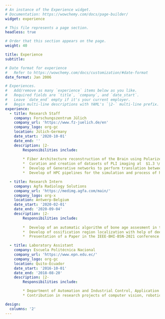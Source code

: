```yaml
---
# An instance of the Experience widget.
# Documentation: https://wowchemy.com/docs/page-builder/
widget: experience

# This file represents a page section.
headless: true

# Order that this section appears on the page.
weight: 40

title: Experience
subtitle:

# Date format for experience
#   Refer to https://wowchemy.com/docs/customization/#date-format
date_format: Jan 2006

# Experiences.
#   Add/remove as many `experience` items below as you like.
#   Required fields are `title`, `company`, and `date_start`.
#   Leave `date_end` empty if it's your current employer.
#   Begin multi-line descriptions with YAML's `|2-` multi-line prefix.
experience:
  - title: Research Staff
    company: Forschungszentrum Jülich
    company_url: 'https://www.fz-juelich.de/en'
    company_logo: org-gc
    location: Jülich-Germany
    date_start: '2020-10-01'
    date_end: ''
    description: |2-
        Responsibilities include:
        
        * Fiber Architecture reconstruction of the Brain using Polarized Light Imaging (PLI). Develop of scalable deep learning for histological images of  postmortem brains.
        *  Curation and creation of datasets of PLI imaging at  $1.3 \mu m$. Segmentation of brain tissue structures in PLI and cytoarchitectonic images.
        *  Develop of Generative networks to perform translation between simulation tissue to real measurements. 
        *  Develop of HPC pipelines for the simulation and process of histological tissues.

  - title: Research Intern
    company: Agfa Radiology Solutions
    company_url: 'https://medimg.agfa.com/main/'
    company_logo: org-x
    location: Antwerp-Belgium
    date_start: '2020-02-01'
    date_end: '2020-09-04'
    description: |2-
        Responsibilities include:
        
        *  Develop of an automatic algorithm of bone age assesment in the division of AGFA Radiology Solutions, Project developed as Master thesis using artificial intelligence and image processing.
        *  Develop of ossification region localization with help of deep-learning state-of-the-art object detection architectures. 
        *  Presentation of a Paper in the IEEE-BHI-BSN-2021 conference. Patent of the developed system is in process.

  - title: Laboratory Assistant
    company: Escuela Politécnica Nacional
    company_url: 'https://www.epn.edu.ec/'
    company_logo: org-gc
    location: Quito-Ecuador
    date_start: '2016-10-01'
    date_end: '2018-08-20'
    description: |2-
        Responsibilities include:

        * Department of Automation and Industrial Control, Application development of of Industrial Process and Robotics Systems. 
        * Contribution in research projects of computer vision, robotics and control systems.

design:
  columns: '2'
---
```


